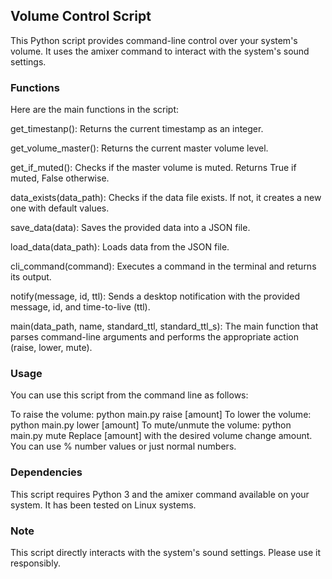 ## Volume Control Script
This Python script provides command-line control over your system's volume. It uses the amixer command to interact with the system's sound settings.

### Functions
Here are the main functions in the script:

get_timestanp(): Returns the current timestamp as an integer.

get_volume_master(): Returns the current master volume level.

get_if_muted(): Checks if the master volume is muted. Returns True if muted, False otherwise.

data_exists(data_path): Checks if the data file exists. If not, it creates a new one with default values.

save_data(data): Saves the provided data into a JSON file.

load_data(data_path): Loads data from the JSON file.

cli_command(command): Executes a command in the terminal and returns its output.

notify(message, id, ttl): Sends a desktop notification with the provided message, id, and time-to-live (ttl).

main(data_path, name, standard_ttl, standard_ttl_s): The main function that parses command-line arguments and performs the appropriate 
action (raise, lower, mute).

### Usage
You can use this script from the command line as follows:

To raise the volume: python main.py raise [amount]
To lower the volume: python main.py lower [amount]
To mute/unmute the volume: python main.py mute
Replace [amount] with the desired volume change amount. You can use % number values or just normal numbers.

### Dependencies
This script requires Python 3 and the amixer command available on your system. It has been tested on Linux systems.

### Note
This script directly interacts with the system's sound settings. Please use it responsibly.